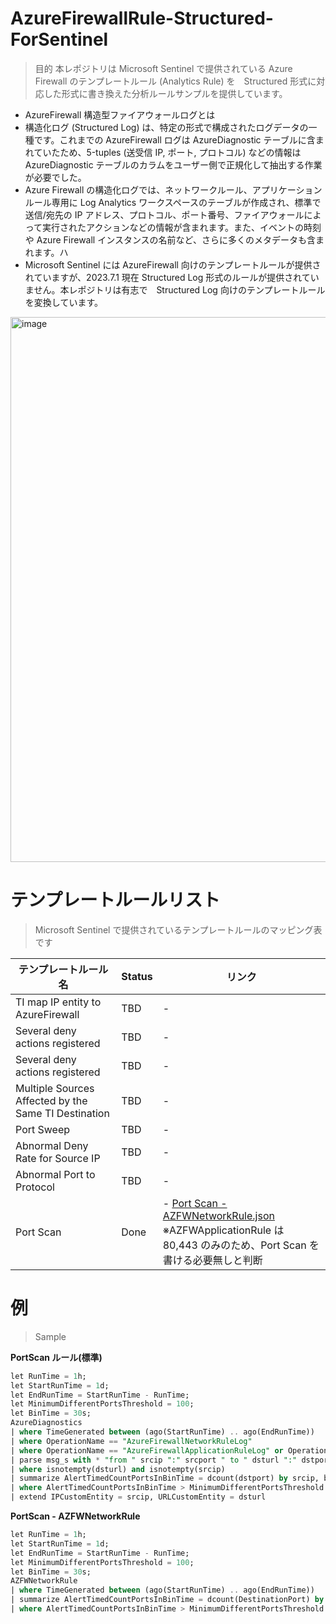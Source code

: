 # AzureFirewallRule-Structured-ForSentinel
> 目的
本レポジトリは Microsoft Sentinel で提供されている Azure Firewall のテンプレートルール (Analytics Rule) を　Structured 形式に対応した形式に書き換えた分析ルールサンプルを提供しています。

- AzureFirewall 構造型ファイアウォールログとは
 - 構造化ログ (Structured Log) は、特定の形式で構成されたログデータの一種です。これまでの AzureFirewall ログは AzureDiagnostic テーブルに含まれていたため、5-tuples (送受信 IP, ポート, プロトコル) などの情報は AzureDiagnostic テーブルのカラムをユーザー側で正規化して抽出する作業が必要でした。<BR>
 - Azure Firewall の構造化ログでは、ネットワークルール、アプリケーションルール専用に Log Analytics ワークスペースのテーブルが作成され、標準で送信/宛先の IP アドレス、プロトコル、ポート番号、ファイアウォールによって実行されたアクションなどの情報が含まれます。また、イベントの時刻や Azure Firewall インスタンスの名前など、さらに多くのメタデータも含まれます。ハ
 - Microsoft Sentinel には AzureFirewall 向けのテンプレートルールが提供されていますが、2023.7.1 現在 Structured Log 形式のルールが提供されていません。本レポジトリは有志で　Structured Log 向けのテンプレートルールを変換しています。
<img width="872" alt="image" src="https://github.com/hisashin0728/AzureFirewallRule-Structured-ForSentinel/assets/55295601/cb247e61-713d-4b1d-8abc-a4ad185763aa">

# テンプレートルールリスト
> Microsoft Sentinel で提供されているテンプレートルールのマッピング表です

|  テンプレートルール名  |  Status  | リンク |
| ---- | ---- | ---- |
| TI map IP entity to AzureFirewall | TBD | - |
| Several deny actions registered | TBD | - |
| Several deny actions registered | TBD | - |
| Multiple Sources Affected by the Same TI Destination | TBD | - |
| Port Sweep | TBD | - |
| Abnormal Deny Rate for Source IP | TBD | - |
| Abnormal Port to Protocol | TBD | - |
| Port Scan | Done | - [Port Scan - AZFWNetworkRule.json](https://github.com/hisashin0728/AzureFirewallRule-Structured-ForSentinel/blob/main/Port%20Scan%20-%20AZFWNetworkRule.json)<BR>※AZFWApplicationRule は 80,443 のみのため、Port Scan を書ける必要無しと判断 |

# 例
> Sample

**PortScan ルール(標準)**
```sql
let RunTime = 1h;
let StartRunTime = 1d;
let EndRunTime = StartRunTime - RunTime;
let MinimumDifferentPortsThreshold = 100;
let BinTime = 30s;
AzureDiagnostics
| where TimeGenerated between (ago(StartRunTime) .. ago(EndRunTime))
| where OperationName == "AzureFirewallNetworkRuleLog"
| where OperationName == "AzureFirewallApplicationRuleLog" or OperationName == "AzureFirewallNetworkRuleLog"
| parse msg_s with * "from " srcip ":" srcport " to " dsturl ":" dstport
| where isnotempty(dsturl) and isnotempty(srcip)
| summarize AlertTimedCountPortsInBinTime = dcount(dstport) by srcip, bin(TimeGenerated, BinTime), dsturl
| where AlertTimedCountPortsInBinTime > MinimumDifferentPortsThreshold
| extend IPCustomEntity = srcip, URLCustomEntity = dsturl
```

**PortScan - AZFWNetworkRule**
```sql
let RunTime = 1h;
let StartRunTime = 1d;
let EndRunTime = StartRunTime - RunTime;
let MinimumDifferentPortsThreshold = 100;
let BinTime = 30s;
AZFWNetworkRule
| where TimeGenerated between (ago(StartRunTime) .. ago(EndRunTime))
| summarize AlertTimedCountPortsInBinTime = dcount(DestinationPort) by SourceIp, bin(TimeGenerated, BinTime), DestinationIp
| where AlertTimedCountPortsInBinTime > MinimumDifferentPortsThreshold
```

